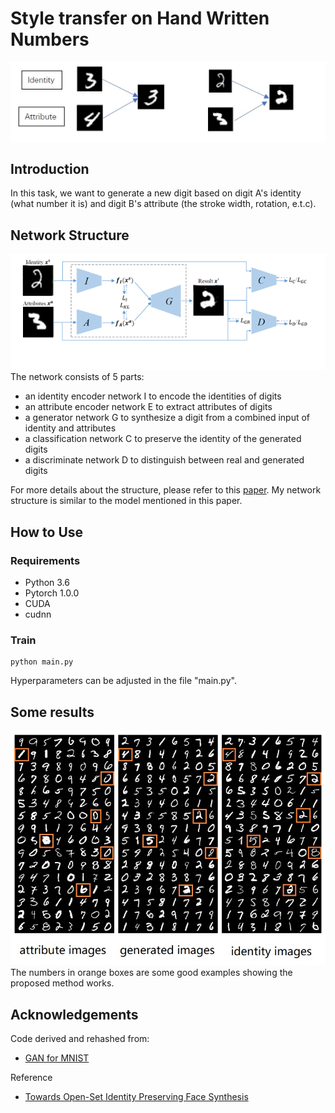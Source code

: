 # Style transfer on Hand Written Numbers
<center><img src="./assets/demo.JPG" align="middle" width="692"></center>

## Introduction
In this task, we want to generate a new digit based on digit A's identity (what number it is) and digit B's attribute (the stroke width, rotation, e.t.c).

## Network Structure
![image](https://github.com/shsjxzh/Style-transfer-on-Hand-Written-Numbers/blob/master/assets/structure.png) \
The network consists of 5 parts:
* an identity encoder network I to encode the identities of digits
* an attribute encoder network E to extract attributes of digits 
* a generator network G to synthesize a digit from a combined input of identity and attributes 
* a classification network C to preserve the identity of the generated digits
* a discriminate network D to distinguish between real and generated digits

For more details about the structure, please refer to this [paper](https://arxiv.org/abs/1803.11182). My network structure is similar to the model mentioned in this paper. 

## How to Use
### Requirements
* Python 3.6
* Pytorch 1.0.0
* CUDA
* cudnn

### Train
    python main.py
Hyperparameters can be adjusted in the file "main.py". 

## Some results
![image](https://github.com/shsjxzh/Style-transfer-on-Hand-Written-Numbers/blob/master/assets/more_train3.jpg) \
The numbers in orange boxes are some good examples showing the proposed method works.

## Acknowledgements
Code derived and rehashed from:
* [GAN for MNIST](https://github.com/Burton2000/CS231n-2017/blob/master/assignment3/GANs-PyTorch.ipynb)

Reference
* [Towards Open-Set Identity Preserving Face Synthesis](https://arxiv.org/abs/1803.11182)
